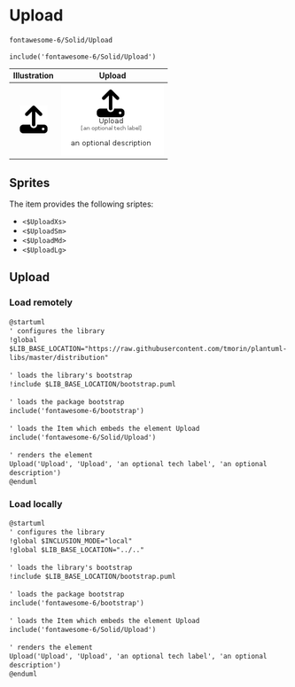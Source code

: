# Upload


```text
fontawesome-6/Solid/Upload
```

```text
include('fontawesome-6/Solid/Upload')
```



| Illustration | Upload |
| :---: | :---: |
| ![illustration for Illustration](../../fontawesome-6/Solid/Upload.png) | ![illustration for Upload](../../fontawesome-6/Solid/Upload.Local.png) |



## Sprites
The item provides the following sriptes:

- `<$UploadXs>`
- `<$UploadSm>`
- `<$UploadMd>`
- `<$UploadLg>`





## Upload

### Load remotely
```plantuml
@startuml
' configures the library
!global $LIB_BASE_LOCATION="https://raw.githubusercontent.com/tmorin/plantuml-libs/master/distribution"

' loads the library's bootstrap
!include $LIB_BASE_LOCATION/bootstrap.puml

' loads the package bootstrap
include('fontawesome-6/bootstrap')

' loads the Item which embeds the element Upload
include('fontawesome-6/Solid/Upload')

' renders the element
Upload('Upload', 'Upload', 'an optional tech label', 'an optional description')
@enduml
```

### Load locally
```plantuml
@startuml
' configures the library
!global $INCLUSION_MODE="local"
!global $LIB_BASE_LOCATION="../.."

' loads the library's bootstrap
!include $LIB_BASE_LOCATION/bootstrap.puml

' loads the package bootstrap
include('fontawesome-6/bootstrap')

' loads the Item which embeds the element Upload
include('fontawesome-6/Solid/Upload')

' renders the element
Upload('Upload', 'Upload', 'an optional tech label', 'an optional description')
@enduml
```

